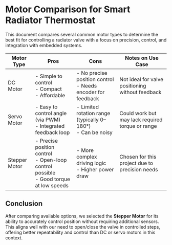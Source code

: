 # Motor Comparison for Smart Radiator Thermostat

This document compares several common motor types to determine the best fit for controlling a radiator valve with a focus on precision, control, and integration with embedded systems.

| Motor Type   | Pros                                                                 | Cons                                                                  | Notes on Use Case                                 |
|--------------|----------------------------------------------------------------------|-----------------------------------------------------------------------|---------------------------------------------------|
| DC Motor     | - Simple to control<br>- Compact<br>- Affordable                    | - No precise position control<br>- Needs encoder for feedback         | Not ideal for valve positioning without feedback  |
| Servo Motor  | - Easy to control angle (via PWM)<br>- Integrated feedback loop     | - Limited rotation range (typically 0–180°)<br>- Can be noisy         | Could work but may lack required torque or range  |
| Stepper Motor| - Precise position control<br>- Open-loop control possible<br>- Good torque at low speeds | - More complex driving logic<br>- Higher power draw                   | Chosen for this project due to precision needs    |

## Conclusion

After comparing available options, we selected the **Stepper Motor** for its ability to accurately control position without requiring additional sensors. This aligns well with our need to open/close the valve in controlled steps, offering better repeatability and control than DC or servo motors in this context.


